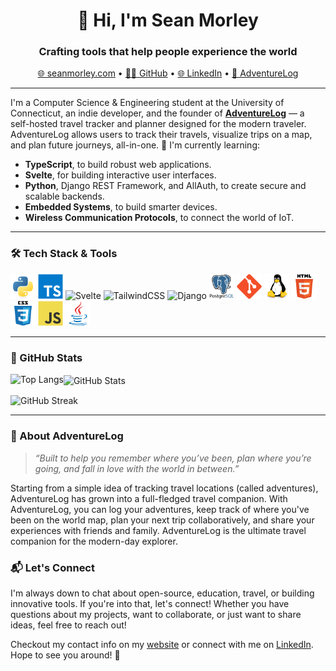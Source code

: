 <h1 align="center">👋 Hi, I'm Sean Morley</h1>
<h3 align="center">Crafting tools that help people experience the world</h3>

<p align="center">
  <a href="https://seanmorley.com" target="_blank" rel="noopener noreferrer">🌐 seanmorley.com</a> • 
  <a href="https://github.com/seanmorley15" target="_blank" rel="noopener noreferrer">👨‍💻 GitHub</a> • 
  <a href="https://www.linkedin.com/in/seanmorley15" target="_blank" rel="noopener noreferrer">🌐 LinkedIn</a> • 
  <a href="https://adventurelog.app" target="_blank" rel="noopener noreferrer">🧭 AdventureLog</a> 
</p>

---

I'm a Computer Science & Engineering student at the University of Connecticut, an indie developer, and the founder of [**AdventureLog**](https://github.com/seanmorley15/AdventureLog) — a self-hosted travel tracker and planner designed for the modern traveler. AdventureLog allows users to track their travels, visualize trips on a map, and plan future journeys, all-in-one.
🧠 I'm currently learning:

- **TypeScript**, to build robust web applications.
- **Svelte**, for building interactive user interfaces.
- **Python**, Django REST Framework, and AllAuth, to create secure and scalable backends.
- **Embedded Systems**, to build smarter devices.
- **Wireless Communication Protocols**, to connect the world of IoT.

---

### 🛠️ Tech Stack & Tools

<p align="left">
  <img src="https://raw.githubusercontent.com/devicons/devicon/master/icons/python/python-original.svg" alt="Python" width="40"/>
  <img src="https://raw.githubusercontent.com/devicons/devicon/master/icons/typescript/typescript-original.svg" alt="TypeScript" width="40"/>
  <img src="https://upload.wikimedia.org/wikipedia/commons/1/1b/Svelte_Logo.svg" alt="Svelte" width="40"/>
  <img src="https://www.vectorlogo.zone/logos/tailwindcss/tailwindcss-icon.svg" alt="TailwindCSS" width="40"/>
  <img src="https://cdn.worldvectorlogo.com/logos/django.svg" alt="Django" width="40"/>
  <img src="https://raw.githubusercontent.com/devicons/devicon/master/icons/postgresql/postgresql-original-wordmark.svg" alt="PostgreSQL" width="40"/>
  <img src="https://raw.githubusercontent.com/devicons/devicon/master/icons/git/git-original.svg" alt="Git" width="40"/>
  <img src="https://raw.githubusercontent.com/devicons/devicon/master/icons/linux/linux-original.svg" alt="Linux" width="40"/>
  <img src="https://raw.githubusercontent.com/devicons/devicon/master/icons/html5/html5-original-wordmark.svg" alt="HTML5" width="40"/>
  <img src="https://raw.githubusercontent.com/devicons/devicon/master/icons/css3/css3-original-wordmark.svg" alt="CSS3" width="40"/>
  <img src="https://raw.githubusercontent.com/devicons/devicon/master/icons/javascript/javascript-original.svg" alt="JavaScript" width="40"/>
  <img src="https://raw.githubusercontent.com/devicons/devicon/master/icons/java/java-original.svg" alt="Java" width="40"/>
</p>

---

### 🌟 GitHub Stats

<p>
  <img align="left" src="https://github-readme-stats.vercel.app/api/top-langs?username=seanmorley15&show_icons=true&locale=en&layout=compact&theme=dark" alt="Top Langs" />
</p>

<p>
  <img align="center" src="https://github-readme-stats.vercel.app/api?username=seanmorley15&show_icons=true&locale=en&theme=dark" alt="GitHub Stats" />
</p>

<p>
  <img align="center" src="https://github-readme-streak-stats.herokuapp.com/?user=seanmorley15&theme=dark" alt="GitHub Streak" />
</p>

---

### 🧭 About AdventureLog

> _“Built to help you remember where you’ve been, plan where you’re going, and fall in love with the world in between.”_

Starting from a simple idea of tracking travel locations (called adventures), AdventureLog has grown into a full-fledged travel companion. With AdventureLog, you can log your adventures, keep track of where you've been on the world map, plan your next trip collaboratively, and share your experiences with friends and family. AdventureLog is the ultimate travel companion for the modern-day explorer.

### 📬 Let's Connect

I'm always down to chat about open-source, education, travel, or building innovative tools. If you're into that, let's connect! Whether you have questions about my projects, want to collaborate, or just want to share ideas, feel free to reach out!

Checkout my contact info on my [website](https://seanmorley.com) or connect with me on [LinkedIn](https://www.linkedin.com/in/seanmorley15).
Hope to see you around! 👋
